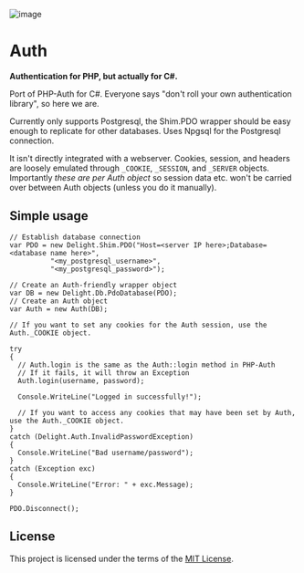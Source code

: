 ![image](https://user-images.githubusercontent.com/65511890/155548059-d8aed5b1-b576-4c1b-8370-8d0eb6b9141a.png)

# Auth

**Authentication for PHP, but actually for C#.**

Port of PHP-Auth for C#. Everyone says "don't roll your own authentication library", so here we are.

Currently only supports Postgresql, the Shim.PDO wrapper should be easy enough to replicate for other databases. Uses Npgsql for the Postgresql connection.

It isn't directly integrated with a webserver. Cookies, session, and headers are loosely emulated through `_COOKIE`, `_SESSION`, and `_SERVER` objects.
Importantly _*these are per Auth object*_ so session data etc. won't be carried over between Auth objects (unless you do it manually).

## Simple usage

```
// Establish database connection
var PDO = new Delight.Shim.PDO("Host=<server IP here>;Database=<database name here>",
          "<my_postgresql_username>",
          "<my_postgresql_password>");

// Create an Auth-friendly wrapper object
var DB = new Delight.Db.PdoDatabase(PDO);
// Create an Auth object
var Auth = new Auth(DB);
      
// If you want to set any cookies for the Auth session, use the Auth._COOKIE object.

try
{
  // Auth.login is the same as the Auth::login method in PHP-Auth
  // If it fails, it will throw an Exception
  Auth.login(username, password);
  
  Console.WriteLine("Logged in successfully!");
        
  // If you want to access any cookies that may have been set by Auth, use the Auth._COOKIE object.
}
catch (Delight.Auth.InvalidPasswordException)
{
  Console.WriteLine("Bad username/password");
}
catch (Exception exc)
{
  Console.WriteLine("Error: " + exc.Message);
}

PDO.Disconnect();
```

## License

This project is licensed under the terms of the [MIT License](https://opensource.org/licenses/MIT).
